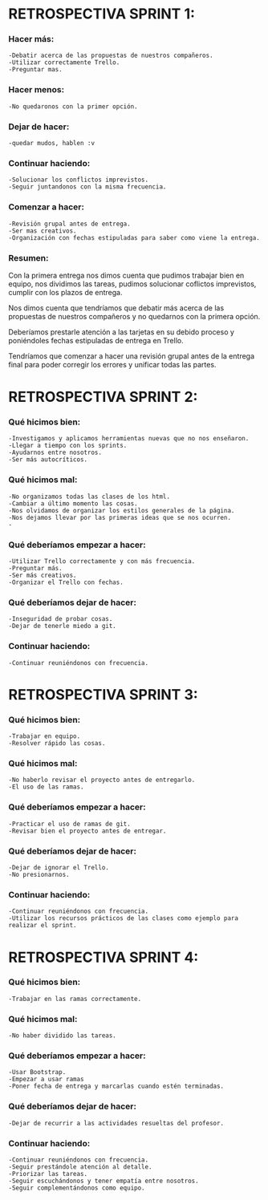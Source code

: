 # **RETROSPECTIVA SPRINT 1:**

### Hacer más:

    -Debatir acerca de las propuestas de nuestros compañeros.
    -Utilizar correctamente Trello.
    -Preguntar mas.

### Hacer menos:

    -No quedaronos con la primer opción.
    
### Dejar de hacer:

    -quedar mudos, hablen :v
    
### Continuar haciendo:

    -Solucionar los conflictos imprevistos.
    -Seguir juntandonos con la misma frecuencia.
    
### Comenzar a hacer:

    -Revisión grupal antes de entrega.
    -Ser mas creativos.
    -Organización con fechas estipuladas para saber como viene la entrega.
    
### Resumen:

Con la primera entrega nos dimos cuenta que pudimos trabajar bien en equipo, nos dividimos las tareas, pudimos solucionar coflictos imprevistos, cumplir con los
plazos de entrega. <br/> 

Nos dimos cuenta que tendríamos que debatir más acerca de las propuestas de nuestros compañeros y no quedarnos con la primera opción.

Deberíamos prestarle atención a las tarjetas en su debido proceso y poniéndoles fechas estipuladas de entrega en Trello.

Tendríamos que comenzar a hacer una revisión grupal antes de la entrega final para poder corregir los errores y unificar todas las partes.



# **RETROSPECTIVA SPRINT 2:**

### Qué hicimos bien:
    -Investigamos y aplicamos herramientas nuevas que no nos enseñaron.
    -Llegar a tiempo con los sprints.
    -Ayudarnos entre nosotros.
    -Ser más autocríticos.

### Qué hicimos mal:
    -No organizamos todas las clases de los html.
    -Cambiar a último momento las cosas.
    -Nos olvidamos de organizar los estilos generales de la página.
    -Nos dejamos llevar por las primeras ideas que se nos ocurren.
    -
    
### Qué deberíamos empezar a hacer:
    -Utilizar Trello correctamente y con más frecuencia.
    -Preguntar más.
    -Ser más creativos.
    -Organizar el Trello con fechas.
    
### Qué deberíamos dejar de hacer:
    -Inseguridad de probar cosas.
    -Dejar de tenerle miedo a git.
    
    
### Continuar haciendo:
    -Continuar reuniéndonos con frecuencia.
    
    
# **RETROSPECTIVA SPRINT 3:**
 
### Qué hicimos bien:
    -Trabajar en equipo.
    -Resolver rápido las cosas.
 
### Qué hicimos mal:
    -No haberlo revisar el proyecto antes de entregarlo.
    -El uso de las ramas.

### Qué deberíamos empezar a hacer:
    -Practicar el uso de ramas de git.
    -Revisar bien el proyecto antes de entregar.    
 
### Qué deberíamos dejar de hacer:
    -Dejar de ignorar el Trello.
    -No presionarnos.
 
### Continuar haciendo:
    -Continuar reuniéndonos con frecuencia.
    -Utilizar los recursos prácticos de las clases como ejemplo para realizar el sprint.
 
 
 # **RETROSPECTIVA SPRINT 4:**
 
### Qué hicimos bien:
    -Trabajar en las ramas correctamente.
    
### Qué hicimos mal:
    -No haber dividido las tareas.
    
### Qué deberíamos empezar a hacer:
    -Usar Bootstrap.
    -Empezar a usar ramas
    -Poner fecha de entrega y marcarlas cuando estén terminadas.
    
### Qué deberíamos dejar de hacer:
    -Dejar de recurrir a las actividades resueltas del profesor.
    
### Continuar haciendo:
    -Continuar reuniéndonos con frecuencia.
    -Seguir prestándole atención al detalle.
    -Priorizar las tareas.
    -Seguir escuchándonos y tener empatía entre nosotros.
    -Seguir complementándonos como equipo.
   
 
 
 
 
 
 
